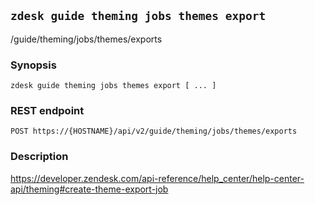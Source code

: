 ## `zdesk guide theming jobs themes export`

/guide/theming/jobs/themes/exports

### Synopsis

    zdesk guide theming jobs themes export [ ... ]

### REST endpoint

    POST https://{HOSTNAME}/api/v2/guide/theming/jobs/themes/exports

### Description

https://developer.zendesk.com/api-reference/help_center/help-center-api/theming#create-theme-export-job


